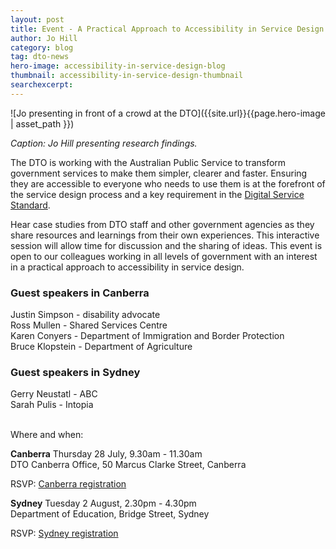 ```yaml
---
layout: post
title: Event - A Practical Approach to Accessibility in Service Design
author: Jo Hill
category: blog
tag: dto-news
hero-image: accessibility-in-service-design-blog
thumbnail: accessibility-in-service-design-thumbnail
searchexcerpt:  
---
```


![Jo presenting in front of a crowd at the DTO]({{site.url}}{{page.hero-image | asset_path }})

*Caption: Jo Hill presenting research findings.*

The DTO is working with the Australian Public Service to transform government services to make them simpler, clearer and faster. Ensuring they are accessible to everyone who needs to use them is at the forefront of the service design process and a key requirement in the [Digital Service Standard](https://www.dto.gov.au/standard/).

Hear case studies from DTO staff and other government agencies as they share resources and learnings from their own experiences. This interactive session will allow time for discussion and the sharing of ideas. This event is open to our colleagues working in all levels of government with an interest in a practical approach to accessibility in service design.

### Guest speakers in Canberra
Justin Simpson - disability advocate <br>
Ross Mullen - Shared Services Centre <br>
Karen Conyers - Department of Immigration and Border Protection <br>
Bruce Klopstein - Department of Agriculture


### Guest speakers in Sydney
Gerry Neustatl - ABC <br>
Sarah Pulis - Intopia<br>
<br>

Where and when:

**Canberra**
Thursday 28 July, 9.30am - 11.30am <br>
DTO Canberra Office, 50 Marcus Clarke Street, Canberra

RSVP: [Canberra registration](http://dto-service-design-cbr.eventbrite.com.au/)

**Sydney**
Tuesday 2 August, 2.30pm - 4.30pm <br>
Department of Education, Bridge Street, Sydney
 
RSVP: [Sydney registration](http://dto-service-design-syd.eventbrite.com.au/)
